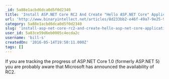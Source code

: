 ```yaml
---
_id: 5a88e1acbd6dca0d5f0d2340
title: 'Install ASP.NET Core RC2 And Create "Hello ASP.NET Core" Application'
url: 'http://www.binaryintellect.net/articles/8d233bb2-e46f-49a7-9e25-9ea3804c9952.aspx'
category: 5a88e1acbd6dca0d5f0d2340
slug: 'install-asp-net-core-rc2-and-create-hello-asp-net-core-application'
user_id: 5a83ce59d6eb0005c4ecda2c
username: 'bill-s'
createdOn: '2016-05-14T19:50:11.000Z'
tags: []
---
```


If you are tracking the progress of ASP.NET Core 1.0 (formerly ASP.NET 5) you are probably aware that Microsoft has announced the availability of RC2. 
